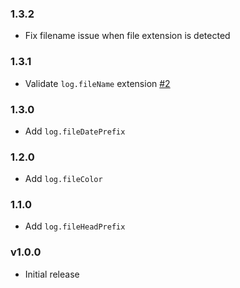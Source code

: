 ### 1.3.2

* Fix filename issue when file extension is detected

### 1.3.1

* Validate `log.fileName` extension [#2](https://github.com/antoine-pous/npmlogger/issues/2)

### 1.3.0

* Add `log.fileDatePrefix`

### 1.2.0

* Add `log.fileColor`

### 1.1.0

* Add `log.fileHeadPrefix`

### v1.0.0

* Initial release
